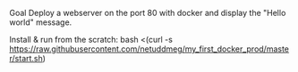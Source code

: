 Goal
Deploy a webserver on the port 80 with docker and display the "Hello world" message.

Install & run  from the scratch:
bash <(curl -s https://raw.githubusercontent.com/netuddmeg/my_first_docker_prod/master/start.sh)


